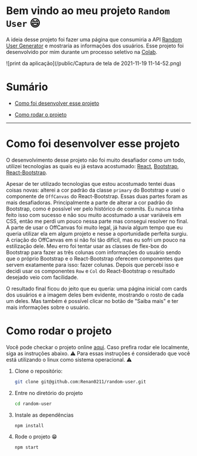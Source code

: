 # Bem vindo ao meu projeto `Random User` :smile:


A ideia desse projeto foi fazer uma página que consumiria a API [Random User Generator](https://randomuser.me/) e mostraria as informações dos usuários. Esse projeto foi desenvolvido por mim durante um processo seletivo na [Colab](https://www.colab.re/).
  
![print da aplicação](/public/Captura de tela de 2021-11-19 11-14-52.png) 

# Sumário
- [Como foi desenvolver esse projeto](#como-foi-desenvolver-esse-projeto)

- [Como rodar o projeto](#como-rodar-o-projeto)

---


# Como foi desenvolver esse projeto

O desenvolvimento desse projeto não foi muito desafiador como um todo, utilizei tecnologias as quais eu já estava acostumado: [React](https://pt-br.reactjs.org/), [Bootstrap](https://getbootstrap.com/), [React-Bootstrap](https://react-bootstrap.github.io/).

Apesar de ter utilizado tecnologias que estou acostumado tentei duas coisas novas: alterei a cor padrão da classe `primary` do Bootstrap e usei o componente de `OffCanvas` do React-Bootstrap. Essas duas partes foram as mais desafiadoras. 
Principalmente a parte de alterar a cor padrão do Bootstrap, como é possível ver pelo histórico de commits. Eu nunca tinha feito isso com sucesso e não sou muito acostumado a usar variáveis em CSS, então me perdi um pouco nessa parte mas consegui resolver no final.
A parte de usar o OffCanvas foi muito legal, já havia algum tempo que eu queria utilizar ela em algum projeto e nesse a oportunidade perfeita surgiu. A criação do OffCanvas em si não foi tão difícil, mas eu sofri um pouco na estilização dele. Meu erro foi tentar usar as classes de flex-box do Bootstrap para fazer as três colunas com informações do usuário sendo que o próprio Bootstrap e o React-Bootstrap oferecem componentes que servem exatamente para isso: fazer colunas. Depois que percebi isso e decidi usar os componentes `Row` e `Col` do React-Bootstrap o resultado desejado veio com facilidade.

O resultado final ficou do jeito que eu queria: uma página inicial com cards dos usuários e a imagem deles bem evidente, mostrando o rosto de cada um deles. Mas também é possível clicar no botão de "Saiba mais" e ter mais informações sobre o usuário. 
  


# Como rodar o projeto

Você pode checkar o projeto online [aqui](https://renan0211.github.io/). Caso prefira rodar ele localmente, siga as instruções abaixo.
:warning: Para essas instruções é considerado que você está utilizando o linux como sistema operacional. :warning:

1. Clone o repositório:
	```bash
	git clone git@github.com:Renan0211/random-user.git
	```


2. Entre no diretório do projeto
	```bash
	cd random-user
	```
3. Instale as dependências
	```bash
	npm install
	```
4. Rode o projeto :grin:
	```bash
	npm start
	```
  
